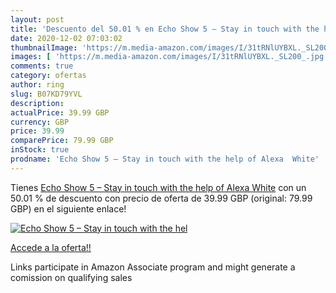 ```yaml
---
layout: post
title: 'Descuento del 50.01 % en Echo Show 5 – Stay in touch with the hel'
date: 2020-12-02 07:03:02
thumbnailImage: 'https://m.media-amazon.com/images/I/31tRNlUYBXL._SL200_.jpg'
images: [ 'https://m.media-amazon.com/images/I/31tRNlUYBXL._SL200_.jpg' ]
comments: true
category: ofertas
author: ring
slug: B07KD79YVL
description:
actualPrice: 39.99 GBP
currency: GBP
price: 39.99
comparePrice: 79.99 GBP
inStock: true
prodname: 'Echo Show 5 – Stay in touch with the help of Alexa  White'
---
```


Tienes [Echo Show 5 – Stay in touch with the help of Alexa  White](https://www.amazon.co.uk/dp/B07KD79YVL/?tag=tolees0a-21) con un 50.01 % de descuento con precio de oferta de 39.99 GBP (original: 79.99 GBP) en el siguiente enlace!

[![Echo Show 5 – Stay in touch with the hel](https://m.media-amazon.com/images/I/31tRNlUYBXL._SL200_.jpg)](https://www.amazon.co.uk/dp/B07KD79YVL/?tag=tolees0a-21)

[Accede a la oferta!!](https://www.amazon.co.uk/dp/B07KD79YVL/?tag=tolees0a-21)

Links participate in Amazon Associate program and might generate a comission on qualifying sales


